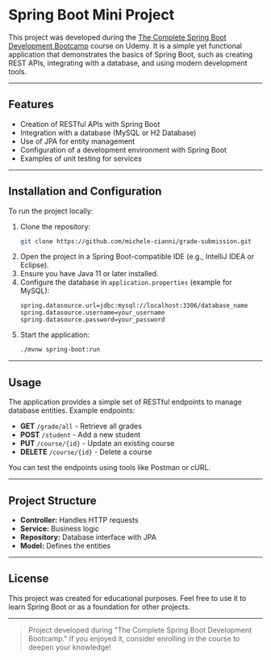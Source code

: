 # Spring Boot Mini Project

This project was developed during the [The Complete Spring Boot Development Bootcamp](https://www.udemy.com/course/the-complete-spring-boot-development-bootcamp/) course on Udemy. It is a simple yet functional application that demonstrates the basics of Spring Boot, such as creating REST APIs, integrating with a database, and using modern development tools.

---

## Features

- Creation of RESTful APIs with Spring Boot
- Integration with a database (MySQL or H2 Database)
- Use of JPA for entity management
- Configuration of a development environment with Spring Boot
- Examples of unit testing for services

---

## Installation and Configuration

To run the project locally:

1. Clone the repository:
   ```bash
   git clone https://github.com/michele-cianni/grade-submission.git
   ```
2. Open the project in a Spring Boot-compatible IDE (e.g., IntelliJ IDEA or Eclipse).
3. Ensure you have Java 11 or later installed.
4. Configure the database in `application.properties` (example for MySQL):
   ```properties
   spring.datasource.url=jdbc:mysql://localhost:3306/database_name
   spring.datasource.username=your_username
   spring.datasource.password=your_password
   ```
5. Start the application:
   ```bash
   ./mvnw spring-boot:run
   ```

---

## Usage

The application provides a simple set of RESTful endpoints to manage database entities. Example endpoints:

- **GET** `/grade/all` - Retrieve all grades
- **POST** `/student` - Add a new student
- **PUT** `/course/{id}` - Update an existing course
- **DELETE** `/course/{id}` - Delete a course

You can test the endpoints using tools like Postman or cURL.

---

## Project Structure

- **Controller:** Handles HTTP requests
- **Service:** Business logic
- **Repository:** Database interface with JPA
- **Model:** Defines the entities

---

## License

This project was created for educational purposes. Feel free to use it to learn Spring Boot or as a foundation for other projects.

---

> Project developed during "The Complete Spring Boot Development Bootcamp." If you enjoyed it, consider enrolling in the course to deepen your knowledge!

